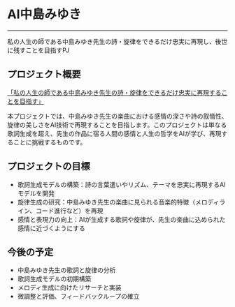 # AI中島みゆき
----
私の人生の師である中島みゆき先生の詩・旋律をできるだけ忠実に再現し、後世に残すことを目指すPJ

## プロジェクト概要
<u>「私の人生の師である中島みゆき先生の詩・旋律をできるだけ忠実に再現することを目指す」</u>

本プロジェクトでは、中島みゆき先生の楽曲における感情の深さや詩の叙情性、旋律の美しさをAI技術で再現することを目指します。このプロジェクトは単なる歌詞生成を超え、先生の作品に宿る人間の感情と人生の哲学をAIが学び、再現することに挑戦するものです。

## プロジェクトの目標
- 歌詞生成モデルの構築：詩の言葉遣いやリズム、テーマを忠実に再現するAIモデルを開発
- 旋律生成の研究：中島みゆき先生の楽曲に見られる音楽的特徴（メロディライン、コード進行など）を再現
- 感情と表現力の向上：AIが生成する歌詞や旋律が、先生の楽曲に込められた感情に近づくようにする

## 今後の予定
- 中島みゆき先生の歌詞と旋律の分析
- 歌詞生成モデルの初期構築
- メロディ生成に向けたリサーチと実装
- 微調整と評価、フィードバックループの確立
